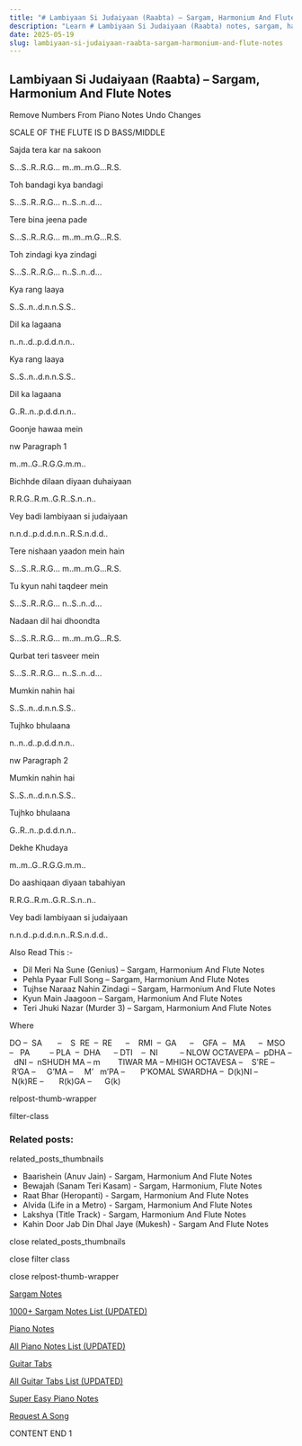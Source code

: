 ```yaml
---
title: "# Lambiyaan Si Judaiyaan (Raabta) – Sargam, Harmonium And Flute Notes"
description: "Learn # Lambiyaan Si Judaiyaan (Raabta) notes, sargam, harmonium notations and flute notes. Easy step-by-step tutorial for beginners."
date: 2025-05-19
slug: lambiyaan-si-judaiyaan-raabta-sargam-harmonium-and-flute-notes
---
```


## Lambiyaan Si Judaiyaan (Raabta) – Sargam, Harmonium And Flute Notes

Remove Numbers From Piano Notes
Undo Changes

SCALE OF THE FLUTE IS D BASS/MIDDLE

Sajda tera kar na sakoon

S…S..R..R.G… m..m..m.G…R.S.

Toh bandagi kya bandagi

S…S..R..R.G… n..S..n..d…

Tere bina jeena pade

S…S..R..R.G… m..m..m.G…R.S.

Toh zindagi kya zindagi

S…S..R..R.G… n..S..n..d…

Kya rang laaya

S..S..n..d.n.n.S.S..

Dil ka lagaana

n..n..d..p.d.d.n.n..

Kya rang laaya

S..S..n..d.n.n.S.S..

Dil ka lagaana

G..R..n..p.d.d.n.n..

Goonje hawaa mein

nw Paragraph 1

m..m..G..R.G.G.m.m..

Bichhde dilaan diyaan duhaiyaan

R.R.G..R.m..G.R..S.n..n..

Vey badi lambiyaan si judaiyaan

n.n.d..p.d.d.n.n..R.S.n.d.d..

Tere nishaan yaadon mein hain

S…S..R..R.G… m..m..m.G…R.S.

Tu kyun nahi taqdeer mein

S…S..R..R.G… n..S..n..d…

Nadaan dil hai dhoondta

S…S..R..R.G… m..m..m.G…R.S.

Qurbat teri tasveer mein

S…S..R..R.G… n..S..n..d…

Mumkin nahin hai

S..S..n..d.n.n.S.S..

Tujhko bhulaana

n..n..d..p.d.d.n.n..

nw Paragraph 2

Mumkin nahin hai

S..S..n..d.n.n.S.S..

Tujhko bhulaana

G..R..n..p.d.d.n.n..

Dekhe Khudaya

m..m..G..R.G.G.m.m..

Do aashiqaan diyaan tabahiyan

R.R.G..R.m..G.R..S.n..n..

Vey badi lambiyaan si judaiyaan

n.n.d..p.d.d.n.n..R.S.n.d.d..

Also Read This :-

* Dil Meri Na Sune (Genius) – Sargam, Harmonium And Flute Notes
* Pehla Pyaar Full Song – Sargam, Harmonium And Flute Notes
* Tujhse Naraaz Nahin Zindagi – Sargam, Harmonium And Flute Notes
* Kyun Main Jaagoon – Sargam, Harmonium And Flute Notes
* Teri Jhuki Nazar (Murder 3) – Sargam, Harmonium And Flute Notes

Where

DO –  SA       –    S  RE  –  RE      –    RMI  –  GA      –    GFA  –   MA      –  MSO  –   PA         – PLA  –  DHA      – DTI    –  NI          – NLOW OCTAVEPA –  pDHA –  dNI –  nSHUDH MA – m        TIWAR MA – MHIGH OCTAVESA –    S’RE –     R’GA –     G’MA –     M’   m’PA –       P’KOMAL SWARDHA –  D(k)NI –       N(k)RE –       R(k)GA –      G(k)

relpost-thumb-wrapper

filter-class

### Related posts:

related_posts_thumbnails

* Baarishein (Anuv Jain) - Sargam, Harmonium And Flute Notes
* Bewajah (Sanam Teri Kasam) - Sargam, Harmonium, Flute Notes
* Raat Bhar (Heropanti) - Sargam, Harmonium And Flute Notes
* Alvida (Life in a Metro) - Sargam, Harmonium And Flute Notes
* Lakshya (Title Track) - Sargam, Harmonium And Flute Notes
* Kahin Door Jab Din Dhal Jaye (Mukesh) - Sargam And Flute Notes

close related_posts_thumbnails

close filter class

close relpost-thumb-wrapper

[Sargam Notes](https://www.notationsworld.com/sargam-notes.html)

[1000+ Sargam Notes List (UPDATED)](https://www.notationsworld.com/all-songs-list-sargam-notes.html)

[Piano Notes](https://www.notationsworld.com/piano-notes.html)

[All Piano Notes List (UPDATED)](https://www.notationsworld.com/all-songs-list-piano-notes.html)

[Guitar Tabs](https://www.notationsworld.com/guitar-tabs.html)

[All Guitar Tabs List (UPDATED)](https://www.notationsworld.com/all-songs-list-guitar-tabs.html)

[Super Easy Piano Notes](https://studywall.in/)

[Request A Song](https://www.notationsworld.com/request-a-song.html)

CONTENT END 1


